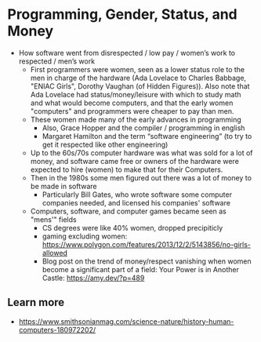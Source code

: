# Programming, Gender, Status, and Money
- How software went from disrespected / low pay / women’s work to respected / men’s work
  - First programmers were women, seen as a lower status role to the men in charge of the hardware (Ada Lovelace to Charles Babbage, "ENIAC Girls", Dorothy Vaughan (of Hidden Figures)). Also note that Ada Lovelace had status/money/leisure with which to study math and what would become computers, and that the early women "computers" and programmers were cheaper to pay than men.
  - These women made many of the early advances in programming
    - Also, Grace Hopper and the compiler / programming in english
    - Margaret Hamilton and the term “software engineering” (to try to get it respected like other engineering)
  - Up to the 60s/70s computer hardware was what was sold for a lot of money, and software came free or owners of the hardware were expected to hire (women) to make that for their Computers.
  - Then in the 1980s some men figured out there was a lot of money to be made in software
    - Particularly Bill Gates, who wrote software some computer companies needed, and licensed his companies' software
  - Computers, software, and computer games became seen as "mens'" fields
    - CS degrees were like 40% women, dropped precipiticly
    - gaming excluding women: https://www.polygon.com/features/2013/12/2/5143856/no-girls-allowed
    - Blog post on the trend of money/respect vanishing when women become a significant part of a field: Your Power is in Another Castle: https://amy.dev/?p=489


## Learn more
- https://www.smithsonianmag.com/science-nature/history-human-computers-180972202/
